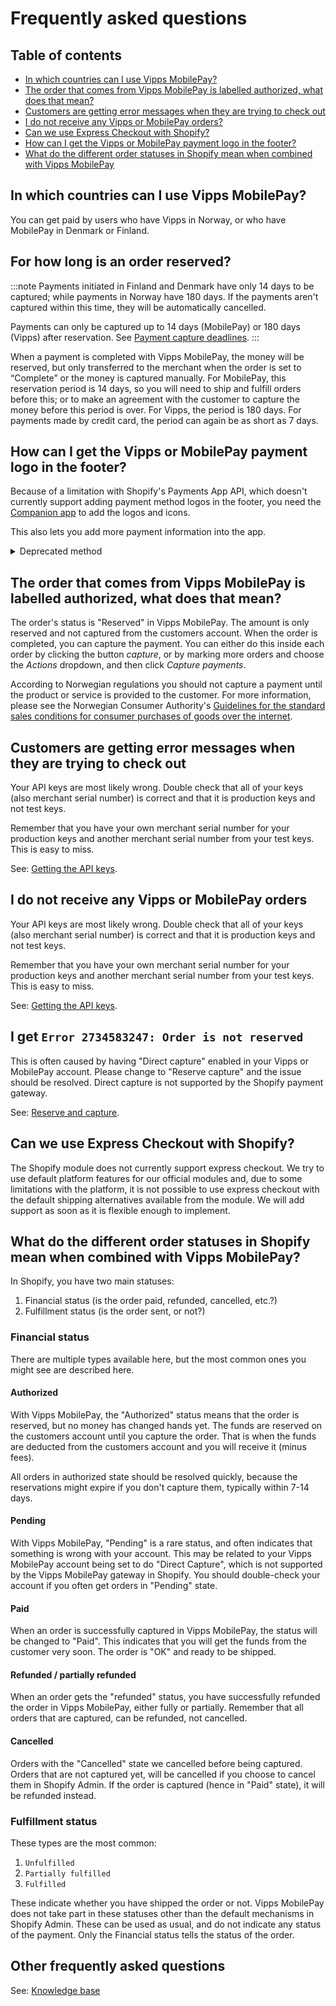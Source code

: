 <!-- START_METADATA
---
title: Vipps/MobilePay Shopify Plugins FAQ
description: Frequently asked questions for the Shopify plugins.
pagination_next: null
pagination_prev: null
---
END_METADATA -->

# Frequently asked questions

<!-- START_COMMENT -->
## Table of contents

- [In which countries can I use Vipps MobilePay?](#in-which-countries-can-i-use-vipps-mobilepay)
- [The order that comes from Vipps MobilePay is labelled authorized, what does that mean?](#the-order-that-comes-from-vipps-mobilepay-is-labelled-authorized-what-does-that-mean)
- [Customers are getting error messages when they are trying to check out](#customers-are-getting-error-messages-when-they-are-trying-to-check-out)
- [I do not receive any Vipps or MobilePay orders?](#i-do-not-receive-any-vipps-or-mobilepay-orders)
- [Can we use Express Checkout with Shopify?](#can-we-use-express-checkout-with-shopify)
- [How can I get the Vipps or MobilePay payment logo in the footer?](#how-can-i-get-the-vipps-or-mobilepay-payment-logo-in-the-footer)
- [What do the different order statuses in Shopify mean when combined with Vipps MobilePay](#what-do-the-different-order-statuses-in-shopify-mean-when-combined-with-vipps-mobilepay)
<!-- END_COMMENT -->

## In which countries can I use Vipps MobilePay?

You can get paid by users who have Vipps in Norway, or who have MobilePay in Denmark or Finland.

## For how long is an order reserved?

:::note
Payments initiated in Finland and Denmark have only 14 days to be captured; while
payments in Norway have 180 days.
If the payments aren't captured within this time, they will be automatically cancelled.

Payments can only be captured up to 14 days (MobilePay) or 180 days (Vipps) after reservation.
See [Payment capture deadlines](https://developer.vippsmobilepay.com/docs/knowledge-base/reserve-and-capture/#payment-capture-deadlines).
:::

When a payment is completed with Vipps MobilePay, the money will be reserved, but only transferred to the merchant when the order is set to “Complete” or the money is captured manually. For MobilePay, this reservation period is 14 days, so you will need to ship and fulfill orders before this; or to make an agreement with the customer to capture the money before this period is over. For Vipps, the period is 180 days. For payments made by credit card, the period can again be as short as 7 days.


## How can I get the Vipps or MobilePay payment logo in the footer?

Because of a limitation with Shopify's Payments App API, which doesn't currently support adding payment method logos in the footer,
you need the [Companion app](companion.md) to add the logos and icons.

This also lets you add more payment information into the app.


<details>
<summary>Deprecated method</summary>
<div>
Alternatively, to add the Vipps or MobilePay logo in the footer, you'll can the theme files by adding/editing a line of code in your footer or where you'll want the logos to appear. An example would be, but needs testing in your shop before using:

```liquid
{% assign enabled_payment_types = 'vipps,payment_2,payment_3' | remove: ' ' | split: ',' %}
```

</div>
</details>





## The order that comes from Vipps MobilePay is labelled authorized, what does that mean?

The order's status is "Reserved" in Vipps MobilePay. The amount is only reserved and not
captured from the customers account. When the order is completed, you can capture
the payment. You can either do this inside each order by clicking the button
*capture*, or by marking more orders and choose the *Actions* dropdown, and then click *Capture payments*.

According to Norwegian regulations you should not capture a payment until the
product or service is provided to the customer. For more information,
please see the Norwegian Consumer Authority's
[Guidelines for the standard sales conditions for consumer purchases of goods over the internet](https://www.forbrukertilsynet.no/english/guidelines/guidelines-the-standard-sales-conditions-consumer-purchases-of-goods-the-internet).

## Customers are getting error messages when they are trying to check out

Your API keys are most likely wrong. Double check that all of your keys
(also merchant serial number) is correct and that it is production keys
and not test keys.

Remember that you have your own merchant serial number for your production
keys and another merchant serial number from your test keys.
This is easy to miss.

See:
[Getting the API keys](https://developer.vippsmobilepay.com/docs/knowledge-base/api-keys/).

## I do not receive any Vipps or MobilePay orders

Your API keys are most likely wrong. Double check that all of your keys
(also merchant serial number) is correct and that it is production keys
and not test keys.

Remember that you have your own merchant serial number for your production
keys and another merchant serial number from your test keys.
This is easy to miss.

See:
[Getting the API keys](https://developer.vippsmobilepay.com/docs/knowledge-base/api-keys/).

## I get `Error 2734583247: Order is not reserved`

This is often caused by having "Direct capture" enabled in your Vipps or MobilePay account. Please change to "Reserve capture" and the issue should be resolved. Direct capture is not supported by the Shopify payment gateway.

See:
[Reserve and capture](https://developer.vippsmobilepay.com/docs/knowledge-base/reserve-and-capture).

## Can we use Express Checkout with Shopify?

The Shopify module does not currently support express checkout. We try to use default platform features for our official modules and, due to some limitations with the platform, it is not possible to use express checkout with the default shipping alternatives available from the module. We will add support as soon as it is flexible enough to implement.


## What do the different order statuses in Shopify mean when combined with Vipps MobilePay?

In Shopify, you have two main statuses:

1. Financial status (is the order paid, refunded, cancelled, etc.?)
2. Fulfillment status (is the order sent, or not?)

### Financial status

There are multiple types available here, but the most common ones you might see are described here.

#### Authorized

With Vipps MobilePay, the "Authorized" status means that the order is reserved, but no money has changed hands yet. The funds are reserved on the customers account until you capture the order. That is when the funds are deducted from the customers account and you will receive it (minus fees).

All orders in authorized state should be resolved quickly, because the reservations might expire if you don't capture them, typically within 7-14 days.

#### Pending

With Vipps MobilePay, "Pending" is a rare status, and often indicates that something is wrong with your account. This may be related to your Vipps MobilePay account being set to do "Direct Capture", which is not supported by the Vipps MobilePay gateway in Shopify. You should double-check your account if you often get orders in "Pending" state.

#### Paid

When an order is successfully captured in Vipps MobilePay, the status will be changed to "Paid". This indicates that you will get the funds from the customer very soon. The order is "OK" and ready to be shipped.

#### Refunded / partially refunded

When an order gets the "refunded" status, you have successfully refunded the order in Vipps MobilePay, either fully or partially. Remember that all orders that are captured, can be refunded, not cancelled.

#### Cancelled

Orders with the "Cancelled" state we cancelled before being captured. Orders that are not captured yet, will be cancelled if you choose to cancel them in Shopify Admin. If the order is captured (hence in "Paid" state), it will be refunded instead.

### Fulfillment status

These types are the most common:

1. `Unfulfilled`
2. `Partially fulfilled`
3. `Fulfilled`

These indicate whether you have shipped the order or not. Vipps MobilePay does not take part in these statuses other than the default mechanisms in Shopify Admin. These can be used as usual, and do not indicate any status of the payment. Only the Financial status tells the status of the order.

## Other frequently asked questions

See:
[Knowledge base](https://developer.vippsmobilepay.com/docs/knowledge-base/reserve-and-capture/#what-is-the-difference-between-reserve-capture-and-direct-capture)
